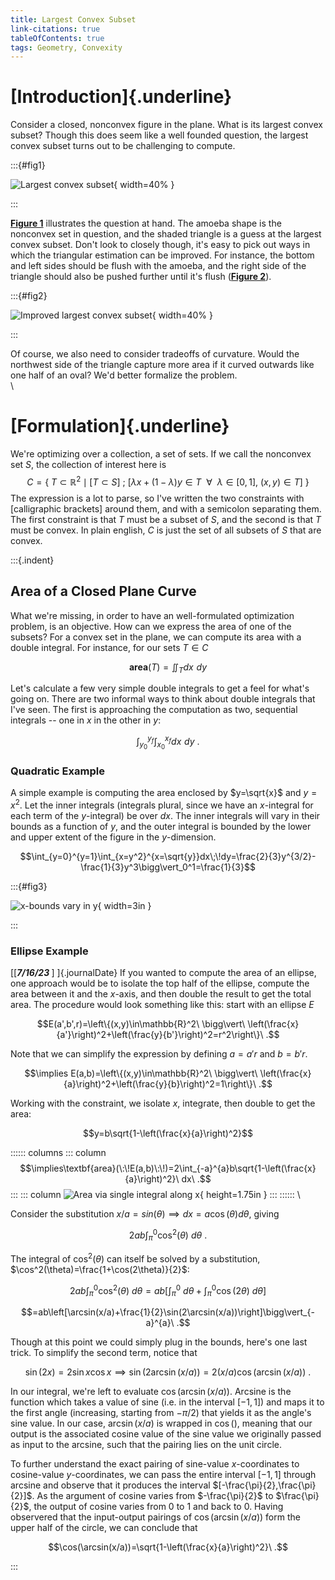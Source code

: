 ```yaml
---
title: Largest Convex Subset
link-citations: true
tableOfContents: true
tags: Geometry, Convexity
---
```


# [Introduction]{.underline} # 

Consider a closed, nonconvex figure in the plane. What is its largest convex 
subset? Though this does seem like a well founded question, the largest convex 
subset turns out to be challenging to compute.

:::{#fig1}

![Largest convex subset](/images/doro.jpg){ width=40% }

:::


[<b>Figure 1</b>](#fig1) illustrates the question at hand. The amoeba shape is 
the nonconvex set in question, and the shaded triangle is a guess at the 
largest convex subset. Don't look to closely though, it's easy to pick out ways 
in which the triangular estimation can be improved. For instance, the bottom and 
left sides should be flush with the amoeba, and the right side of the triangle 
should also be pushed further until it's flush ([<b>Figure 2</b>](#fig2)).

:::{#fig2}

![Improved largest convex subset](/images/doro_annotated.png){ width=40% }

:::

Of course, we also need to consider tradeoffs of curvature. Would the northwest
side of the triangle capture more area if it curved outwards like one half of 
an oval? We'd better formalize the problem.
\
\

# [Formulation]{.underline} #

We're optimizing over a collection, a set of sets. If we call the nonconvex 
set $S$, the collection of interest here is
$$C=\{\ T\subset\mathbb{R}^2 \mid \mathcal{[}T\subset S\mathcal{]}\ ;\ \mathcal{[}\lambda x+(1-\lambda) y\in T\ \ \forall\ \ \lambda\in [0, 1],\ (x,y)\in T\mathcal{]}\ \}$$
The expression is a lot to parse, so I've written the two constraints with
$\mathcal{[}$calligraphic brackets$\mathcal{]}$ 
around them, and with a semicolon separating them. The first constraint is that
 $T$ must be a subset of $S$, and the second is that $T$ must be convex. 
In plain english, $C$ is just the set of all subsets of $S$ that are 
convex.

:::{.indent}

## Area of a Closed Plane Curve ##

What we're missing, in order to have an well-formulated optimization problem,
is an objective. How can we express the area of one of the subsets? 
For a convex set in the plane, we can compute its area with a double
integral. For instance, for our sets $T\in C$

$$\textbf{area}(T)=\iint_Tdx\;\!dy$$

Let's calculate a few very simple double integrals to get a feel for what's 
going on. There are two informal ways to think about double integrals that 
I've seen. The first is approaching the computation as two, sequential integrals
 -- one in $x$ in the other in $y$:

$$\int_{y_0}^{y_f}\int_{x_0}^{x_f}dx\;\!dy\ .$$

### Quadratic Example ###

A simple example is computing the area enclosed by $y=\sqrt{x}$ and $y=x^2$. 
Let the inner integrals (integrals plural, since we have an $x$-integral for 
each term of the $y$-integral) be over $dx$. The inner integrals will vary 
in their  bounds as a function of $y$, and the outer integral is bounded by the 
lower and upper extent of the figure in the $y$-dimension.

$$\int_{y=0}^{y=1}\int_{x=y^2}^{x=\sqrt{y}}dx\;\!dy=\frac{2}{3}y^{3/2}-\frac{1}{3}y^3\bigg\vert_0^1=\frac{1}{3}$$

:::{#fig3}

![$x$-bounds vary in $y$](/images/lcs_quadratic.jpg){ width=3in }

:::

### Ellipse Example ###

[[<b><i>7/16/23 </i></b>]&nbsp;]{.journalDate} If you wanted to compute the area of an ellipse, one approach would be to 
isolate the top half of the ellipse, compute the area between it and the 
$x$-axis, and then double the result to get the total area. The procedure would 
look something like this: start with an ellipse $E$

$$E(a',b',r)=\left\{(x,y)\in\mathbb{R}^2\ \bigg\vert\ \left(\frac{x}{a'}\right)^2+\left(\frac{y}{b'}\right)^2=r^2\right\}\ .$$

Note that we can simplify the expression by defining $a=a'r$ and $b=b'r$. 

$$\implies E(a,b)=\left\{(x,y)\in\mathbb{R}^2\ \bigg\vert\ \left(\frac{x}{a}\right)^2+\left(\frac{y}{b}\right)^2=1\right\}\ .$$


Working with the constraint, we isolate $x$, integrate, then double to get the area:

$$y=b\sqrt{1-\left(\frac{x}{a}\right)^2}$$

:::::: columns
::: column
$$\implies\textbf{area}(\:\!E(a,b)\:\!)=2\int_{-a}^{a}b\sqrt{1-\left(\frac{x}{a}\right)^2}\ dx\ .$$
:::
::: column
![Area via single integral along $x$](/images/lcs_ellipse_single_integral.jpg){ height=1.75in }
:::
::::::
\

Consider the substitution $x/a=sin(\theta)\implies dx=a\cos(\theta)d\theta$, 
giving 

$$2ab\int_{\pi}^{0}\cos^2(\theta)\ d\theta\ .$$

The integral of $\cos^2(\theta)$ can itself be solved by a substitution, 
$\cos^2(\theta)=\frac{1+\cos(2\theta)}{2}$:

$$2ab\int_{\pi}^{0}\cos^2(\theta)\ d\theta = ab\left[\int_{\pi}^{0}\ d\theta+\int_{\pi}^{0}\cos(2\theta)\ d\theta\right]$$

$$=ab\left[\arcsin(x/a)+\frac{1}{2}\sin(2\arcsin(x/a))\right]\bigg\vert_{-a}^{a}\ .$$

Though at this point we could simply plug in the bounds, here's one last trick. 
To simplify the second term, notice that 

$$\sin(2x)=2\sin x\cos x\implies\sin(2\arcsin(x/a))=2(x/a)\cos\left(\arcsin(x/a)\right)\ .$$

In our integral, we're left to evaluate $\cos(\arcsin(x/a))$. Arcsine is the 
function which takes a value of sine (i.e. in the interval $[-1, 1]$) and maps 
it to the first angle (increasing, starting from $-\pi/2$) that yields it as the 
angle's sine value. In our case, $\arcsin(x/a)$ is wrapped in $\cos()$, meaning 
that our output is the associated cosine value of the sine value we 
originally passed as input to the arcsine, such that the pairing lies on the 
unit circle. 

To further understand the exact pairing of sine-value 
$x$-coordinates to cosine-value $y$-coordinates, we can pass the entire interval
 $[-1, 1]$ through arcsine and observe that it produces the interval 
$[-\frac{\pi}{2},\frac{\pi}{2}]$. As the argument of cosine varies from
$-\frac{\pi}{2}$ to $\frac{\pi}{2}$, the output of cosine varies from $0$ to 
$1$ and back to $0$. Having observered that the input-output pairings of 
$\cos(\arcsin(x/a))$ form the upper half of the circle, we can conclude that 

$$\cos(\arcsin(x/a))=\sqrt{1-\left(\frac{x}{a}\right)^2}\ .$$

:::



